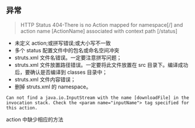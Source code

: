 ## 异常

> HTTP Status 404-There is no Action mapped for namespace[/] and action name [ActionName] associated with context
> path [/status]

- 未定义 action;或拼写错误;或大小写不一致
- 多个 status 配置文件中的包名或命名空间冲突
- struts.xml 文件名错误。一定要注意拼写问题；
- struts.xml 文件放置路径错误。一定要将此文件放置在 src 目录下。编译成功后，要确认是否编译到 classes 目录中；
- struts.xml 文件内容错误；
- 删掉 struts.xml 的 namespace。

>
`Can not find a java.io.InputStream with the name [downloadFile] in the invocation stack. Check the <param name="inputName"> tag specified for this action.`

action 中缺少相应的方法

